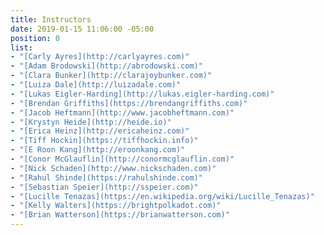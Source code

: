 ```yaml
---
title: Instructors
date: 2019-01-15 11:06:00 -05:00
position: 0
list:
- "[Carly Ayres](http://carlyayres.com)"
- "[Adam Brodowski](http://abrodowski.com)"
- "[Clara Bunker](http://clarajoybunker.com)"
- "[Luiza Dale](http://luizadale.com)"
- "[Lukas Eigler-Harding](http://lukas.eigler-harding.com)"
- "[Brendan Griffiths](https://brendangriffiths.com)"
- "[Jacob Heftmann](http://www.jacobheftmann.com)"
- "[Krystyn Heide](http://heide.io)"
- "[Erica Heinz](http://ericaheinz.com)"
- "[Tiff Hockin](https://tiffhockin.info)"
- "[E Roon Kang](http://eroonkang.com)"
- "[Conor McGlauflin](http://conormcglauflin.com)"
- "[Nick Schaden](http://www.nickschaden.com)"
- "[Rahul Shinde](https://rahulshinde.com)"
- "[Sebastian Speier](http://sspeier.com)"
- "[Lucille Tenazas](https://en.wikipedia.org/wiki/Lucille_Tenazas)"
- "[Kelly Walters](https://brightpolkadot.com)"
- "[Brian Watterson](https://brianwatterson.com)"
---
```


